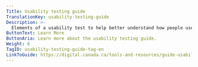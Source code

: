 ```yaml
---
Title: Usability testing guide
TranslationKey: usability-testing-guide
Description: >-
  Elements of a usability test to help better understand how people use your service.
ButtonText: Learn More
ButtonAria: Learn more about the usability testing guide.
Weight: 6
TagID: usability-testing-guide-tag-en
LinkToGuide: https://digital.canada.ca/tools-and-resources/guide-usability-testing/
---
```


